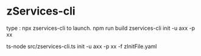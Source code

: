 # zServices-cli

type : npx zservices-cli to launch.
npm run build
zservices-cli init -u axx -p xx

ts-node src/zservices-cli.ts init -u axx -p xx -f zInitFile.yaml
